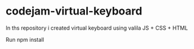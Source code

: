 # codejam-virtual-keyboard
In ths repository i created virtual keyboard using valila JS + CSS + HTML

Run npm install
